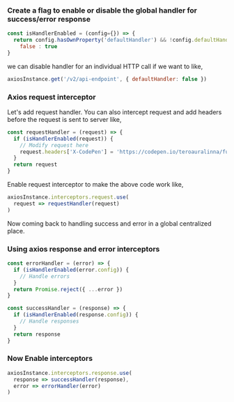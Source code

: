 ### Create a flag to enable or disable the global handler for success/error response

```js
const isHandlerEnabled = (config={}) => {
  return config.hasOwnProperty('defaultHandler') && !config.defaultHandler ? 
    false : true
}
```

we can disable handler for an individual HTTP call if we want to like, 

```js
axiosInstance.get('/v2/api-endpoint', { defaultHandler: false })
```

### Axios request interceptor

Let's add request handler. You can also intercept request and add headers before the request is sent to server like,

```js
const requestHandler = (request) => {
  if (isHandlerEnabled(request)) {
    // Modify request here
    request.headers['X-CodePen'] = 'https://codepen.io/teroauralinna/full/vPvKWe'
  }
  return request
}
```

Enable request interceptor to make the above code work like,

```js
axiosInstance.interceptors.request.use(
  request => requestHandler(request)
)
```

Now coming back to handling success and error in a global centralized place.

### Using axios response and error interceptors

```js
const errorHandler = (error) => {
  if (isHandlerEnabled(error.config)) {
    // Handle errors
  }
  return Promise.reject({ ...error })
}

const successHandler = (response) => {
  if (isHandlerEnabled(response.config)) {
    // Handle responses
  }
  return response
}
```

### Now Enable interceptors

```js
axiosInstance.interceptors.response.use(
  response => successHandler(response),
  error => errorHandler(error)
)
```
